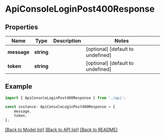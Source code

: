# ApiConsoleLoginPost400Response


## Properties

Name | Type | Description | Notes
------------ | ------------- | ------------- | -------------
**message** | **string** |  | [optional] [default to undefined]
**token** | **string** |  | [optional] [default to undefined]

## Example

```typescript
import { ApiConsoleLoginPost400Response } from './api';

const instance: ApiConsoleLoginPost400Response = {
    message,
    token,
};
```

[[Back to Model list]](../README.md#documentation-for-models) [[Back to API list]](../README.md#documentation-for-api-endpoints) [[Back to README]](../README.md)
